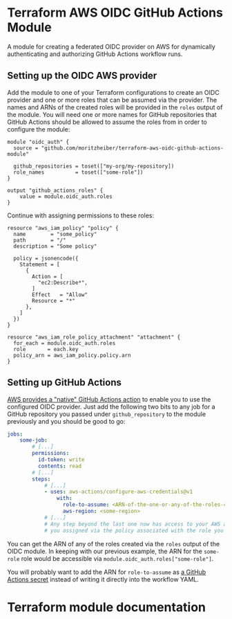 # Terraform AWS OIDC GitHub Actions Module

A module for creating a federated OIDC provider on AWS for dynamically authenticating and authorizing GitHub Actions workflow runs.

## Setting up the OIDC AWS provider

Add the module to one of your Terraform configurations to create an OIDC provider and one or more roles that can be assumed via the provider. The names and ARNs of the created roles will be provided in the `roles` output of the module. You will need one or more names for GitHub repositories that GitHub Actions should be allowed to assume the roles from in order to configure the module:

```hcl
module "oidc_auth" {
  source = "github.com/moritzheiber/terraform-aws-oidc-github-actions-module"

  github_repositories = toset(["my-org/my-repository])
  role_names          = toset(["some-role"])
}

output "github_actions_roles" {
    value = module.oidc_auth.roles
}
```

Continue with assigning permissions to these roles:

```hcl
resource "aws_iam_policy" "policy" {
  name        = "some_policy"
  path        = "/"
  description = "Some policy"

  policy = jsonencode({
    Statement = [
      {
        Action = [
          "ec2:Describe*",
        ]
        Effect   = "Allow"
        Resource = "*"
      },
    ]
  })
}

resource "aws_iam_role_policy_attachment" "attachment" {
  for_each = module.oidc_auth.roles
  role       = each.key
  policy_arn = aws_iam_policy.policy.arn
}
```

## Setting up GitHub Actions

[AWS provides a "native" GitHub Actions action](https://github.com/aws-actions/configure-aws-credentials) to enable you to use the configured OIDC provider. Just add the following two bits to any job for a GitHub repository you passed under `github_repository` to the module previously and you should be good to go:

```yaml
jobs:
    some-job:
        # [...]
        permissions:
          id-token: write
          contents: read
        # [...]
        steps:
            # [...]
            - uses: aws-actions/configure-aws-credentials@v1
                with:
                  role-to-assume: <ARN-of-the-one-or-any-of-the-roles-created-by-the-module>
                  aws-region: <some-region>
            # [...]
            # Any step beyond the last one now has access to your AWS account with the permissions
            # you assigned via the policy associated with the role you want to assume
```

You can get the ARN of any of the roles created via the `roles` output of the OIDC module. In keeping with our previous example, the ARN for the `some-role` role would be accessible via `module.oidc_auth.roles["some-role"]`.

You will probably want to add the ARN for `role-to-assume` as [a GitHub Actions secret](https://docs.github.com/en/actions/security-guides/encrypted-secrets) instead of writing it directly into the workflow YAML.

# Terraform module documentation
